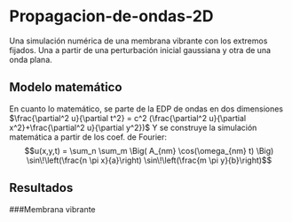 # Propagacion-de-ondas-2D
Una simulación numérica de una membrana vibrante con los extremos fijados. Una a partir de una perturbación inicial gaussiana y otra de una onda plana.

## Modelo matemático

En cuanto lo matemático, se parte de la EDP de ondas en dos dimensiones 
$\frac{\partial^2 u}{\partial t^2} = c^2 (\frac{\partial^2 u}{\partial x^2}+\frac{\partial^2 u}{\partial y^2})$
Y se construye la simulación matemática a partir de los coef. de Fourier:
$$u(x,y,t) = \sum_n \sum_m 
\Big( A_{nm} \cos(\omega_{nm} t) \Big) 
\sin\!\left(\frac{n \pi x}{a}\right)
\sin\!\left(\frac{m \pi y}{b}\right)$$

## Resultados

###Membrana vibrante
